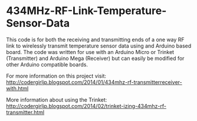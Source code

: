 434MHz-RF-Link-Temperature-Sensor-Data
======================================

This code is for both the receiving and transmitting ends of a one way RF link to wirelessly transmit temperature sensor data using and Arduino based board. The code was written for use with an Arduino Micro or Trinket (Transmitter) and Arduino Mega (Receiver) but can easily be modified for other Arduino compatible boards.

For more information on this project visit:
http://codergirljp.blogspot.com/2014/01/434mhz-rf-transmitterreceiver-with.html

More information about using the Trinket:
http://codergirljp.blogspot.com/2014/02/trinket-izing-434mhz-rf-transmitter.html


